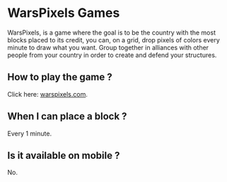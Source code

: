 # WarsPixels Games

WarsPixels, is a game where the goal is to be the country with the most blocks placed to its credit, you can, on a grid, drop pixels of colors every minute to draw what you want. Group together in alliances with other people from your country in order to create and defend your structures.

## How to play the game ?

Click here: [warspixels.com](warspixels.com).

## When I can place a block ?

Every 1 minute.

## Is it available on mobile ?

No.
